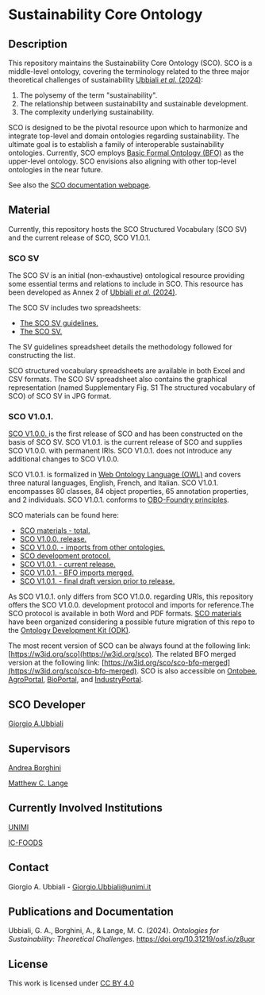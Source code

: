 # Sustainability Core Ontology

## Description

This repository maintains the Sustainability Core Ontology (SCO). SCO is a middle-level ontology, covering the terminology related to the three major theoretical challenges of sustainability [Ubbiali *et al.* (2024)](https://doi.org/10.31219/osf.io/z8uqr ):
1) The polysemy of the term "sustainability".
2) The relationship between sustainability and sustainable development.
3) The complexity underlying sustainability.
   
SCO is designed to be the pivotal resource upon which to harmonize and integrate top-level and domain ontologies regarding sustainability. The ultimate goal is to establish a family of interoperable sustainability ontologies. Currently, SCO employs [Basic Formal Ontology (BFO)](https://github.com/BFO-ontology/BFO-2020) as the upper-level ontology. SCO envisions also aligning with other top-level ontologies in the near future.

See also the [SCO documentation webpage](https://gioubbiali.github.io/Sustainability-Core-Ontology/).

## Material

Currently, this repository hosts the SCO Structured Vocabulary (SCO SV) and the current release of SCO, SCO V1.0.1. 

### SCO SV

The SCO SV is an initial (non-exhaustive) ontological resource providing some essential terms and relations to include in SCO. This resource has been developed as Annex 2 of [Ubbiali *et al.* (2024)](https://doi.org/10.31219/osf.io/z8uqr).

The SCO SV includes two spreadsheets: 

- [The SCO SV guidelines.](https://github.com/gioUbbiali/Sustainability-Core-Ontology/tree/main/SCO%20SV%20guidelines)
- [The SCO SV.](https://github.com/gioUbbiali/Sustainability-Core-Ontology/tree/main/SCO%20SV%20guidelines) 

The SV guidelines spreadsheet details the methodology followed for constructing the list.

SCO structured vocabulary spreadsheets are available in both Excel and CSV formats. The SCO SV spreadsheet also contains the graphical representation (named Supplementary Fig. S1 The structured vocabulary of SCO) of SCO SV in JPG format.

### SCO V1.0.1.

[SCO V1.0.0. ](https://github.com/gioUbbiali/Sustainability-Core-Ontology/releases/tag/v1.0.0)is the first release of SCO and has been constructed on the basis of SCO SV. SCO V1.0.1. is the current release of SCO and supplies SCO V1.0.0. with permanent IRIs. SCO V1.0.1. does not introduce any additional changes to SCO V1.0.0. 

SCO V1.0.1. is formalized in [Web Ontology Language (OWL)](https://www.w3.org/TR/owl2-overview/) and covers three natural languages, English, French, and Italian. SCO V1.0.1. encompasses 80 classes, 84 object properties, 65 annotation properties, and 2 individuals. SCO V1.0.1. conforms to [OBO-Foundry principles](https://obofoundry.org/principles/fp-000-summary.html).

SCO materials can be found here:

- [SCO materials - total.](https://github.com/gioUbbiali/Sustainability-Core-Ontology/tree/main/SCO%20material)
- [SCO V1.0.0. release.](https://github.com/gioUbbiali/Sustainability-Core-Ontology/releases/tag/v1.0.0)
- [SCO V1.0.0. - imports from other ontologies.](https://github.com/gioUbbiali/Sustainability-Core-Ontology/tree/main/SCO%20material/src/ontology/imports)
- [SCO development protocol.](https://github.com/gioUbbiali/Sustainability-Core-Ontology/tree/main/SCO%20material/SCO%20development%20protocol)
- [SCO V1.0.1. - current release.](https://github.com/gioUbbiali/Sustainability-Core-Ontology/blob/main/SCO.owl)
- [SCO V1.0.1. - BFO imports merged.](https://github.com/gioUbbiali/Sustainability-Core-Ontology/blob/main/SCO%20-%20BFO%20merged.owl)
- [SCO V1.0.1. - final draft version prior to release.](https://github.com/gioUbbiali/Sustainability-Core-Ontology/tree/main/SCO%20material/src/ontology)

As SCO V1.0.1. only differs from SCO V1.0.0. regarding URIs, this repository offers the SCO V1.0.0. development protocol and imports for reference.The SCO protocol is available in both Word and PDF formats. [SCO materials](https://github.com/gioUbbiali/Sustainability-Core-Ontology/tree/main/SCO) have been organized considering a possible future migration of this repo to the [Ontology Development Kit (ODK)](https://github.com/INCATools/ontology-development-kit).

The most recent version of SCO can be always found at the following link: [https://w3id.org/sco](https://w3id.org/sco). The related BFO merged version at the following link: [https://w3id.org/sco/sco-bfo-merged](https://w3id.org/sco/sco-bfo-merged). SCO is also accessible on [Ontobee](https://ontobee.org/ontology/SCO), [AgroPortal](https://agroportal.lirmm.fr/ontologies/SCO), [BioPortal](https://bioportal.bioontology.org/ontologies/SCO_V1), and [IndustryPortal](https://industryportal.enit.fr/ontologies/SCO).

##  SCO Developer   

[Giorgio A.Ubbiali](https://orcid.org/0000-0001-7872-1770)

##  Supervisors  

[Andrea Borghini](https://orcid.org/0000-0002-2239-1482)

[Matthew C. Lange](https://orcid.org/0000-0002-6148-7962)


## Currently Involved Institutions

[UNIMI](https://www.unimi.it/it)

[IC-FOODS](https://www.ic-foods.org/)


## Contact

Giorgio A. Ubbiali - Giorgio.Ubbiali@unimi.it


## Publications and Documentation

Ubbiali, G. A., Borghini, A., & Lange, M. C. (2024). *Ontologies for Sustainability: Theoretical Challenges*. https://doi.org/10.31219/osf.io/z8uqr 


## License
This work is licensed under [CC BY 4.0 ](https://creativecommons.org/licenses/by/4.0/)
